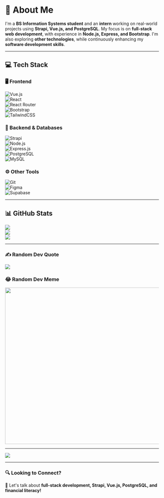# 💫 About Me  
I'm a **BS Information Systems student** and an **intern** working on real-world projects using **Strapi, Vue.js, and PostgreSQL**. My focus is on **full-stack web development**, with experience in **Node.js, Express, and Bootstrap**. I'm also exploring **other technologies**, while continuously enhancing my **software development skills**.

---

## 💻 Tech Stack  
### 🖥️ Frontend  
![Vue.js](https://img.shields.io/badge/Vue.js-35495E?style=for-the-badge&logo=vue.js&logoColor=4FC08D)  
![React](https://img.shields.io/badge/react-%2320232a.svg?style=for-the-badge&logo=react&logoColor=%2361DAFB)  
![React Router](https://img.shields.io/badge/React_Router-CA4245?style=for-the-badge&logo=react-router&logoColor=white)  
![Bootstrap](https://img.shields.io/badge/bootstrap-%23563D7C.svg?style=for-the-badge&logo=bootstrap&logoColor=white)  
![TailwindCSS](https://img.shields.io/badge/tailwindcss-%2338B2AC.svg?style=for-the-badge&logo=tailwind-css&logoColor=white)  

### 🔧 Backend & Databases  
![Strapi](https://img.shields.io/badge/strapi-%232E7EEA.svg?style=for-the-badge&logo=strapi&logoColor=white)  
![Node.js](https://img.shields.io/badge/node.js-6DA55F?style=for-the-badge&logo=node.js&logoColor=white)  
![Express.js](https://img.shields.io/badge/express.js-%23404d59.svg?style=for-the-badge&logo=express&logoColor=%2361DAFB)  
![PostgreSQL](https://img.shields.io/badge/postgres-%23316192.svg?style=for-the-badge&logo=postgresql&logoColor=white)  
![MySQL](https://img.shields.io/badge/mysql-%2300f.svg?style=for-the-badge&logo=mysql&logoColor=white)  

### ⚙️ Other Tools  
![Git](https://img.shields.io/badge/git-%23F05033.svg?style=for-the-badge&logo=git&logoColor=white)  
![Figma](https://img.shields.io/badge/figma-%23F24E1E.svg?style=for-the-badge&logo=figma&logoColor=white)  
![Supabase](https://img.shields.io/badge/Supabase-3ECF8E?style=for-the-badge&logo=supabase&logoColor=white)  

---

## 📊 GitHub Stats  
![](https://github-readme-stats.vercel.app/api?username=Szage14&theme=radical&hide_border=false&include_all_commits=false&count_private=false)  
![](https://github-readme-streak-stats.herokuapp.com/?user=Szage14&theme=radical&hide_border=false)  
![](https://github-readme-stats.vercel.app/api/top-langs/?username=Szage14&theme=radical&hide_border=false&include_all_commits=false&count_private=false&layout=compact)  

---

### ✍️ Random Dev Quote  
![](https://quotes-github-readme.vercel.app/api?type=horizontal&theme=radical)  

### 😂 Random Dev Meme  
<img src="https://random-memer.herokuapp.com/" width="512px"/>  

---
[![](https://visitcount.itsvg.in/api?id=Szage14&icon=0&color=0)](https://visitcount.itsvg.in)  

---

### 🔍 Looking to Connect?  
📌 Let's talk about **full-stack development, Strapi, Vue.js, PostgreSQL, and financial literacy!**  
